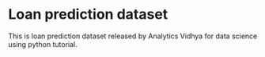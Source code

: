 # Loan prediction dataset

This is loan prediction dataset released by Analytics Vidhya for data science using python tutorial. 

